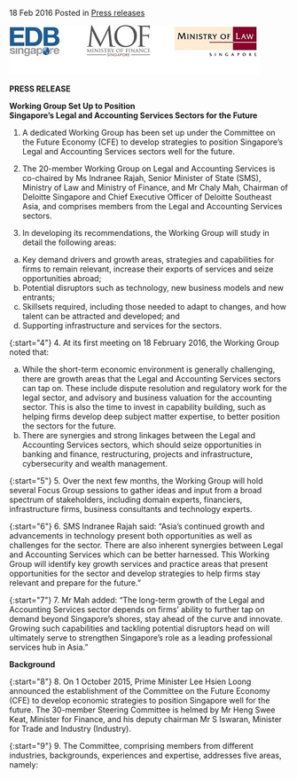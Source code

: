 18 Feb 2016 Posted in [Press releases](/news/press-releases)



![EDB MOF MinLaw Logos](/images/news/press-releases/2016/1455855108145.jpg)


**PRESS RELEASE**

**Working Group Set Up to Position**  
**Singapore’s Legal and Accounting Services Sectors for the Future**

1. A dedicated Working Group has been set up under the Committee on the Future Economy (CFE) to develop strategies to position Singapore’s Legal and Accounting Services sectors well for the future.  

2. The 20-member Working Group on Legal and Accounting Services is co-chaired by Ms Indranee Rajah, Senior Minister of State (SMS), Ministry of Law and Ministry of Finance, and Mr Chaly Mah, Chairman of Deloitte Singapore and Chief Executive Officer of Deloitte Southeast Asia, and comprises members from the Legal and Accounting Services sectors.

3. In developing its recommendations, the Working Group will study in detail the following areas:

<ol style="list-style-type: lower-alpha;">
<li>Key demand drivers and growth areas, strategies and capabilities for firms to remain relevant, increase their exports of services and seize opportunities abroad;</li>
<li>Potential disruptors such as technology, new business models and new entrants;</li>
<li> Skillsets required, including those needed to adapt to changes, and how talent can be attracted and developed; and</li>
<li>Supporting infrastructure and services for the sectors.</li>
</ol>


{:start="4"}
4. At its first meeting on 18 February 2016, the Working Group noted that:


<ol style="list-style-type: lower-alpha;">
<li>While the short-term economic environment is generally challenging, there are growth areas that the Legal and Accounting Services sectors can tap on. These include dispute resolution and regulatory work for the legal sector, and advisory and business valuation for the accounting sector. This is also the time to invest in capability building, such as helping firms develop deep subject matter expertise, to better position the sectors for the future.</li>
<li>There are synergies and strong linkages between the Legal and Accounting Services sectors, which should seize opportunities in banking and finance, restructuring, projects and infrastructure, cybersecurity and wealth management. </li>
</ol>


{:start="5"}
5. Over the next few months, the Working Group will hold several Focus Group sessions to gather ideas and input from a broad spectrum of stakeholders, including domain experts, financiers, infrastructure firms, business consultants and technology experts.


{:start="6"}
6. SMS Indranee Rajah said: “Asia’s continued growth and advancements in technology present both opportunities as well as challenges for the sector. There are also inherent synergies between Legal and Accounting Services which can be better harnessed. This Working Group will identify key growth services and practice areas that present opportunities for the sector and develop strategies to help firms stay relevant and prepare for the future.”

 
{:start="7"}
7. Mr Mah added: “The long-term growth of the Legal and Accounting Services sector depends on firms’ ability to further tap on demand beyond Singapore’s shores, stay ahead of the curve and innovate. Growing such capabilities and tackling potential disruptors head on will ultimately serve to strengthen Singapore’s role as a leading professional services hub in Asia.”

**Background**


{:start="8"}
8. On 1 October 2015, Prime Minister Lee Hsien Loong announced the establishment of the Committee on the Future Economy (CFE) to develop economic strategies to position Singapore well for the future. The 30-member Steering Committee is helmed by Mr Heng Swee Keat, Minister for Finance, and his deputy chairman Mr S Iswaran, Minister for Trade and Industry (Industry).

 
{:start="9"}
9. The Committee, comprising members from different industries, backgrounds, experiences and expertise, addresses five areas, namely:

<ol style="list-style-type: lower-alpha;">

</ol>

